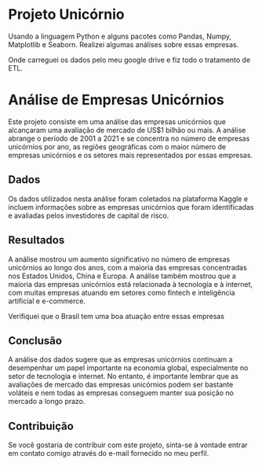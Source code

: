 # Projeto Unicórnio
<p> Usando a linguagem Python e alguns pacotes como Pandas, Numpy, Matplotlib e Seaborn. Realizei algumas análises sobre essas empresas.</p>
<p>Onde carreguei os dados pelo meu google drive e fiz todo o tratamento de ETL.</p>
<h1>Análise de Empresas Unicórnios</h1>
<p>Este projeto consiste em uma análise das empresas unicórnios que alcançaram uma avaliação de mercado de US$1 bilhão ou mais. A análise abrange o período de 2001 a 2021 e se concentra no número de empresas unicórnios por ano, as regiões geográficas com o maior número de empresas unicórnios e os setores mais representados por essas empresas.</p>
<h2>Dados</h2>
<p>Os dados utilizados nesta análise foram coletados na plataforma Kaggle e incluem informações sobre as empresas unicórnios que foram identificadas e avaliadas pelos investidores de capital de risco.</p>
<h2>Resultados</h2>
<p>A análise mostrou um aumento significativo no número de empresas unicórnios ao longo dos anos, com a maioria das empresas concentradas nos Estados Unidos, China e Europa. A análise também mostrou que a maioria das empresas unicórnios está relacionada à tecnologia e à internet, com muitas empresas atuando em setores como fintech e inteligência artificial e e-commerce.</p>
<p>Verifiquei que o Brasil tem uma boa atuação entre essas empresas</p>
<h2>Conclusão</h2>
<p>A análise dos dados sugere que as empresas unicórnios continuam a desempenhar um papel importante na economia global, especialmente no setor de tecnologia e internet. No entanto, é importante lembrar que as avaliações de mercado das empresas unicórnios podem ser bastante voláteis e nem todas as empresas conseguem manter sua posição no mercado a longo prazo.</p>
<h2>Contribuição</h2>
<p>Se você gostaria de contribuir com este projeto, sinta-se à vontade entrar em contato comigo através do e-mail fornecido no meu perfil.</p>
